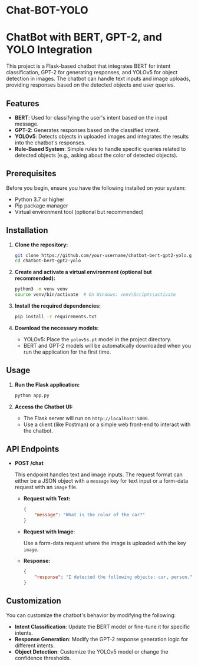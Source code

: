 # Chat-BOT-YOLO
# ChatBot with BERT, GPT-2, and YOLO Integration

This project is a Flask-based chatbot that integrates BERT for intent classification, GPT-2 for generating responses, and YOLOv5 for object detection in images. The chatbot can handle text inputs and image uploads, providing responses based on the detected objects and user queries.

## Features

- **BERT**: Used for classifying the user's intent based on the input message.
- **GPT-2**: Generates responses based on the classified intent.
- **YOLOv5**: Detects objects in uploaded images and integrates the results into the chatbot's responses.
- **Rule-Based System**: Simple rules to handle specific queries related to detected objects (e.g., asking about the color of detected objects).


## Prerequisites

Before you begin, ensure you have the following installed on your system:

- Python 3.7 or higher
- Pip package manager
- Virtual environment tool (optional but recommended)

## Installation

1. **Clone the repository:**

    ```bash
    git clone https://github.com/your-username/chatbot-bert-gpt2-yolo.git
    cd chatbot-bert-gpt2-yolo
    ```

2. **Create and activate a virtual environment (optional but recommended):**

    ```bash
    python3 -m venv venv
    source venv/bin/activate  # On Windows: venv\Scripts\activate
    ```

3. **Install the required dependencies:**

    ```bash
    pip install -r requirements.txt
    ```

4. **Download the necessary models:**

    - YOLOv5: Place the `yolov5s.pt` model in the project directory.
    - BERT and GPT-2 models will be automatically downloaded when you run the application for the first time.

## Usage

1. **Run the Flask application:**

    ```bash
    python app.py
    ```

2. **Access the Chatbot UI:**

    - The Flask server will run on `http://localhost:5000`.
    - Use a client (like Postman) or a simple web front-end to interact with the chatbot.

## API Endpoints

- **POST /chat**

    This endpoint handles text and image inputs. The request format can either be a JSON object with a `message` key for text input or a form-data request with an `image` file.

    - **Request with Text:**

      ```json
      {
          "message": "What is the color of the car?"
      }
      ```

    - **Request with Image:**

      Use a form-data request where the image is uploaded with the key `image`.

    - **Response:**

      ```json
      {
          "response": "I detected the following objects: car, person."
      }
      ```

## Customization

You can customize the chatbot's behavior by modifying the following:

- **Intent Classification**: Update the BERT model or fine-tune it for specific intents.
- **Response Generation**: Modify the GPT-2 response generation logic for different intents.
- **Object Detection**: Customize the YOLOv5 model or change the confidence thresholds.


